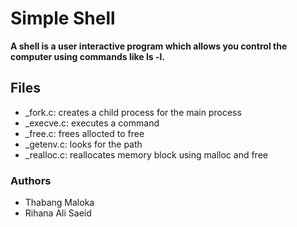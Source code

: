 # Simple Shell

**A shell is a user interactive program which allows you control the computer using commands like ls -l.**

## Files

- _fork.c: creates a child process for the main process
- _execve.c: executes a command
- _free.c: frees allocted to free
- _getenv.c: looks for the path 
- _realloc.c: reallocates memory block using malloc and free



### Authors

- Thabang Maloka
- Rihana Ali Saeid

 
